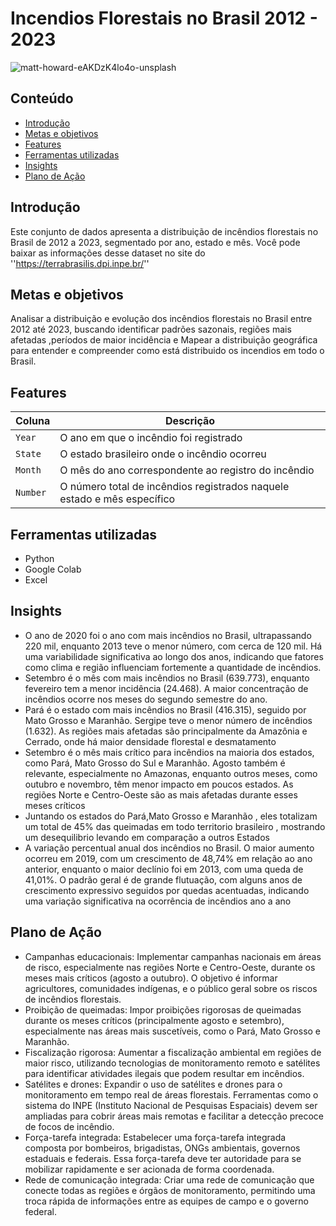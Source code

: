# Incendios Florestais no Brasil 2012 - 2023
![matt-howard-eAKDzK4lo4o-unsplash](https://github.com/user-attachments/assets/cea6badd-5adf-4a44-9980-c731e1c2a947)

## Conteúdo

- [Introdução](#introdução)
- [Metas e objetivos](#metas-e-objetivos)
- [Features](#features)
- [Ferramentas utilizadas](#ferramentas-utilizadas)
- [Insights](#insights)
- [Plano de Ação](#plano-de-ação)

## Introdução
Este conjunto de dados apresenta a distribuição de incêndios florestais no Brasil de 2012 a 2023, segmentado por ano, estado e mês. Você pode baixar as informações desse dataset no site do ''https://terrabrasilis.dpi.inpe.br/''

## Metas e objetivos
Analisar a distribuição e evolução dos incêndios florestais no Brasil entre 2012 até 2023, buscando identificar padrões sazonais, regiões mais afetadas ,períodos de maior incidência e Mapear a distribuição geográfica para entender e compreender como está distribuido os incendios em todo o Brasil.

## Features
| Coluna          | Descrição                                                   |
|-----------------|-------------------------------------------------------------|
| `Year`    	  | O ano em que o incêndio foi registrado                            |
| `State`        | O estado brasileiro onde o incêndio ocorreu                                                      |
| `Month` | O mês do ano correspondente ao registro do incêndio                                                    |
| `Number`       | O número total de incêndios registrados naquele estado e mês específico                                           |

## Ferramentas utilizadas
- Python
- Google Colab
- Excel

## Insights
- O ano de 2020 foi o ano com mais incêndios no Brasil, ultrapassando 220 mil, enquanto 2013 teve o menor número, com cerca de 120 mil. Há uma variabilidade significativa ao longo dos anos, indicando que fatores como clima e região influenciam fortemente a quantidade de incêndios.
- Setembro é o mês com mais incêndios no Brasil (639.773), enquanto fevereiro tem a menor incidência (24.468). A maior concentração de incêndios ocorre nos meses do segundo semestre do ano.
- Pará é o estado com mais incêndios no Brasil (416.315), seguido por Mato Grosso e Maranhão. Sergipe teve o menor número de incêndios (1.632). As regiões mais afetadas são principalmente da Amazônia e Cerrado, onde há maior densidade florestal e desmatamento
- Setembro é o mês mais crítico para incêndios na maioria dos estados, como Pará, Mato Grosso do Sul e Maranhão. Agosto também é relevante, especialmente no Amazonas, enquanto outros meses, como outubro e novembro, têm menor impacto em poucos estados. As regiões Norte e Centro-Oeste são as mais afetadas durante esses meses críticos
- Juntando os estados do Pará,Mato Grosso e Maranhão , eles totalizam um total de 45% das queimadas em todo territorio brasileiro , mostrando um desequilibrio levando em comparação a outros Estados
- A variação percentual anual dos incêndios no Brasil. O maior aumento ocorreu em 2019, com um crescimento de 48,74% em relação ao ano anterior, enquanto o maior declínio foi em 2013, com uma queda de 41,01%. O padrão geral é de grande flutuação, com alguns anos de crescimento expressivo seguidos por quedas acentuadas, indicando uma variação significativa na ocorrência de incêndios ano a ano

## Plano de Ação
- Campanhas educacionais: Implementar campanhas nacionais em áreas de risco, especialmente nas regiões Norte e Centro-Oeste, durante os meses mais críticos (agosto a outubro). O objetivo é informar agricultores, comunidades indígenas, e o público geral sobre os riscos de incêndios florestais.
- Proibição de queimadas: Impor proibições rigorosas de queimadas durante os meses críticos (principalmente agosto e setembro), especialmente nas áreas mais suscetíveis, como o Pará, Mato Grosso e Maranhão.
- Fiscalização rigorosa: Aumentar a fiscalização ambiental em regiões de maior risco, utilizando tecnologias de monitoramento remoto e satélites para identificar atividades ilegais que podem resultar em incêndios.
- Satélites e drones: Expandir o uso de satélites e drones para o monitoramento em tempo real de áreas florestais. Ferramentas como o sistema do INPE (Instituto Nacional de Pesquisas Espaciais) devem ser ampliadas para cobrir áreas mais remotas e facilitar a detecção precoce de focos de incêndio.
- Força-tarefa integrada: Estabelecer uma força-tarefa integrada composta por bombeiros, brigadistas, ONGs ambientais, governos estaduais e federais. Essa força-tarefa deve ter autoridade para se mobilizar rapidamente e ser acionada de forma coordenada.
- Rede de comunicação integrada: Criar uma rede de comunicação que conecte todas as regiões e órgãos de monitoramento, permitindo uma troca rápida de informações entre as equipes de campo e o governo federal.
